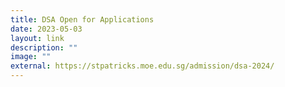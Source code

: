 ```yaml
---
title: DSA Open for Applications
date: 2023-05-03
layout: link
description: ""
image: ""
external: https://stpatricks.moe.edu.sg/admission/dsa-2024/
---
```

